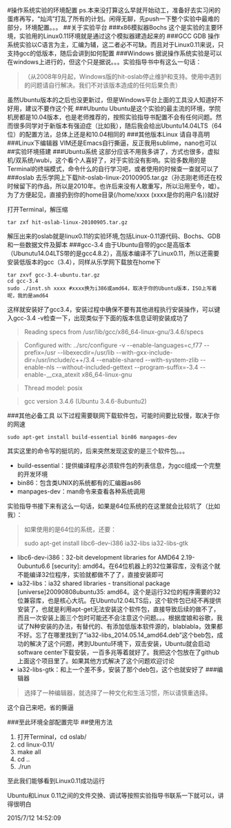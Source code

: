 #操作系统实验的环境配置
ps.本来没打算这么早就开始动工，准备好去实习闲的蛋疼再写，“灿鸿”打乱了所有的计划。闲得无聊，先push一下整个实验中最难的部分，环境配置。。。
##关于实验平台
###x86模拟器Bochs
这个是实验的主要环境，实验用的Linux0.11环境就是通过这个模拟器建造起来的
###GCC GDB
操作系统实验以C语言为主，汇编为辅，这二者必不可缺。而且对于Linux0.11来说，只支持gcc的低版本，随后会讲到如何配置
###Windows
据说操作系统实验是可以在windows上进行的，但这个只是据说。。。实验指导书中有这么一句话：
> （从2008年9月起，Windows版的hit-oslab停止维护和支持。使用中遇到的问题请自行解决。我们不对该版本造成的任何后果负责）

虽然Ubuntu版本的之后也没更新过，但是Windows平台上面的工具没人知道好不好用，建议不要作这个死
###Ubuntu
Ubuntu是这个实验的最主流的环境，学院机房都是10.04版本，也是老师推荐的，按照实验指导书配置不会有任何问题。然而很多同学对于新版本有强迫症（比如我），随后我会给出Ubuntu14.04LTS（64位）的配置方法，总体上还是和10.04相同的
###其他版本Linux
请自寻高明
###Linux下编辑器
VIM还是Emacs自行撕逼，反正我用sublime，nano也可以
##实验环境搭建
###Ubuntu系统
这部分应该不用我多讲了，方式也很多，虚拟机/双系统/wubi，这个看个人喜好了，对于实验没有影响。实验多数用的是Terminal的终端模式，命令什么的自行学习吧，或者使用的时候查一查就可以了
###oslab
去乐学网上下载hit-oslab-linux-20100905.tar.gz（孙志刚老师还在校时候留下的作品，所以是2010年。也许后来没有人敢重写，所以沿用至今，嘘）。为了方便起见，直接扔到你的home目录(/home/xxxx (xxxx是你的用户名))就好

打开Terminal，解压缩

    tar zxf hit-oslab-linux-20100905.tar.gz 

解压出来的oslab就是linux0.11的实验环境,包括Linux-0.11源代码、Bochs、GDB和一些数据文件及脚本
###gcc-3.4
由于Ubuntu自带的gcc是高版本（Ubunutu14.04LTS带的是gcc4.8.2），高版本编译不了Linux0.11，所以还需要安装低版本的gcc（3.4），同样从乐学网下载放在home下

    tar zxvf gcc-3.4-ubuntu.tar.gz 
	cd gcc-3.4
	sudo ./inst.sh xxxx #xxxx换为i386或amd64，取决于你的Ubuntu版本，ISO上写着呢，我的是amd64

这样就安装好了gcc3.4，安装过程中确保不要有其他进程执行安装操作，可以键入gcc-3.4 -v检查一下，出现类似于下面的版本信息证明安装成功了
> Reading specs from /usr/lib/gcc/x86_64-linux-gnu/3.4.6/specs

> Configured with: ../src/configure -v --enable-languages=c,f77 --prefix=/usr --libexecdir=/usr/lib --with-gxx-include-dir=/usr/include/c++/3.4 --enable-shared --with-system-zlib --enable-nls --without-included-gettext --program-suffix=-3.4 --enable-__cxa_atexit x86_64-linux-gnu

> Thread model: posix

> gcc version 3.4.6 (Ubuntu 3.4.6-8ubuntu2)

###其他必备工具
以下过程需要联网下载软件包，可能时间要比较慢，取决于你的网速

    sudo apt-get install build-essential bin86 manpages-dev
其实这里的命令写的挺坑的，后来突然发现这安的是三个软件包。。。

-  build-essential：提供编译程序必须软件包的列表信息，为gcc组成一个完整的开发环境
-  bin86：包含类UNIX的系统都有的汇编器as86
-  manpages-dev：man命令来查看各种系统调用

实验指导书接下来有这么一句话，如果是64位系统的在这里就会比较坑了（比如我）：
> 如果使用的是64位的系统，还要：
> 
> sudo apt-get install libc6-dev-i386 ia32-libs ia32-libs-gtk

- libc6-dev-i386：32-bit development libraries for AMD64
2.19-0ubuntu6.6 [security]: amd64。在64位机器上的32位兼容库，没有这个就不能编译32位程序，实验就都做不了了，直接安装即可
- ia32-libs：ia32 shared libraries - transitional package [universe]20090808ubuntu35: amd64。这个是运行32位的程序需要的32位兼容库，也是核心大坑。在Ubuntu12.04LTS后，这个软件包已经不再提供安装了，也就是利用apt-get无法安装这个软件包，直接导致后续的做不了，而且一次安装上面三个包时可能还不会注意这个问题。。。根据度娘和谷歌，我试了N种安装的办法，有替代的、有添加低版本软件源的，blablabla，效果都不好。忘了在哪里找到了“ia32-libs\_2014.05.14\_amd64.deb”这个beb包，成功的解决了这个问题，拷到Ubuntu环境下，双击安装，Ubuntu就会启动software center下载安装，一百多兆等着就好了。我把这个包放在了github上面这个项目里了。如果其他方式解决了这个问题欢迎讨论
- ia32-libs-gtk：和上一个差不多，安装了那个deb包，这个也就安好了
###编辑器
> 选择了一种编辑器，就选择了一种文化和生活习惯，所以请慎重选择。

这个自己来吧，省的撕逼

###至此环境全部配置完毕
##使用方法
1. 打开Terminal，cd oslab/
2. cd linux-0.11/
3. make all
4. cd ..
5. ./run

至此我们能够看到Linux0.11成功运行

Ubuntu和Linux 0.11之间的文件交换、调试等按照实验指导书联系一下就可以，讲得很明白

2015/7/12 14:52:09 